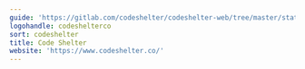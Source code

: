 ```yaml
---
guide: 'https://gitlab.com/codeshelter/codeshelter-web/tree/master/static/images'
logohandle: codeshelterco
sort: codeshelter
title: Code Shelter
website: 'https://www.codeshelter.co/'
---
```

